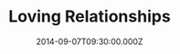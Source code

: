 ---
title: "Loving Relationships"
image: "https://i.imgur.com/MuLYIpM.jpg"
date: "2014-09-07T09:30:00.000Z"
video:
  type: "vimeo"
  id: 105552991
speaker:
  name: "Bart Wilkins"
  permalink: "bart-wilkins"
series: "the-empty-chair"
---